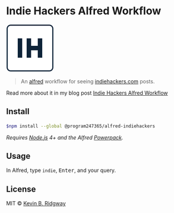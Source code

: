 # Indie Hackers Alfred Workflow

![Indie Hackers Alfred Workflow](icon.png)

> An [alfred](https://www.alfredapp.com/) workflow for seeing [indiehackers.com](https://www.indiehackers.com/) posts.

Read more about it in my blog post [Indie Hackers Alfred Workflow](https://kevinridgway.com/indie-hackers-alfred-workflow/)

## Install

```bash
$npm install --global @program247365/alfred-indiehackers
```

*Requires [Node.js](https://nodejs.org) 4+ and the Alfred [Powerpack](https://www.alfredapp.com/powerpack/).*

## Usage

In Alfred, type `indie`, <kbd>Enter</kbd>, and your query.

## License

MIT © [Kevin B. Ridgway](http://kevinridgway.com)
